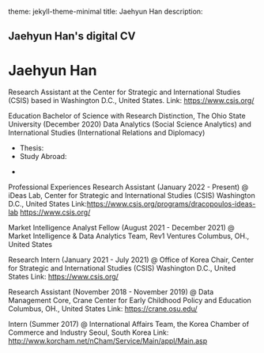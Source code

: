 theme: jekyll-theme-minimal
title: Jaehyun Han
description: 

## Jaehyun Han's digital CV 
# Jaehyun Han
Research Assistant at the Center for Strategic and International Studies (CSIS) based in Washington D.C., United States.
Link: https://www.csis.org/

Education
Bachelor of Science with Research Distinction, The Ohio State University (December 2020)
Data Analytics (Social Science Analytics) and International Studies (International Relations and Diplomacy)
* Thesis:
* Study Abroad:
- 

Professional Experiences
Research Assistant (January 2022 - Present)
@ iDeas Lab, Center for Strategic and International Studies (CSIS)
Washington D.C., United States 
Link:https://www.csis.org/programs/dracopoulos-ideas-lab
https://www.csis.org/


Market Intelligence Analyst Fellow (August 2021 - December 2021)
@ Market Intelligence & Data Analytics Team, Rev1 Ventures 
Columbus, OH., United States

Research Intern (January 2021 - July 2021)
@ Office of Korea Chair, Center for Strategic and International Studies (CSIS)
Washington D.C., United States 
Link: https://www.csis.org/

Research Assistant (November 2018 - November 2019)
@ Data Management Core, Crane Center for Early Childhood Policy and Education
Columbus, OH., United States
Link: https://crane.osu.edu/

Intern (Summer 2017)
@ International Affairs Team, the Korea Chamber of Commerce and Industry
Seoul, South Korea
Link: http://www.korcham.net/nCham/Service/Main/appl/Main.asp

